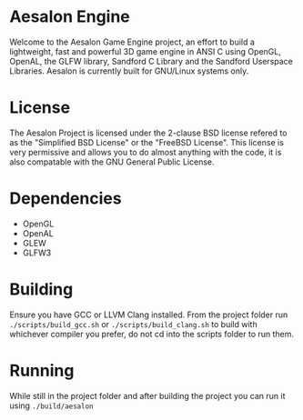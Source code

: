 # Aesalon Engine
Welcome to the Aesalon Game Engine project, an effort to build a lightweight, fast and powerful 3D game engine in ANSI C using OpenGL, OpenAL, the GLFW library, Sandford C Library and the Sandford Userspace Libraries. Aesalon is currently built for GNU/Linux systems only.

License
=======
The Aesalon Project is licensed under the 2-clause BSD license refered to as the
"Simplified BSD License" or the "FreeBSD License". This license is very
permissive and allows you to do almost anything with the code, it is also
compatable with the GNU General Public License.

Dependencies
============
 - OpenGL
 - OpenAL
 - GLEW
 - GLFW3

Building
========
Ensure you have GCC or LLVM Clang installed.
From the project folder run `./scripts/build_gcc.sh` or `./scripts/build_clang.sh` to build with whichever compiler you prefer, do not cd into the scripts folder to run them.

Running
=======
While still in the project folder and after building the project you can run it using `./build/aesalon`
